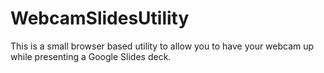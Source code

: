 # WebcamSlidesUtility
This is a small browser based utility to allow you to have your webcam up while presenting a Google Slides deck. 
